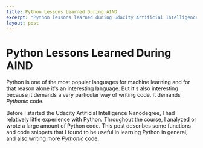 ```yaml
---
title: Python Lessons Learned During AIND
excerpt: "Python lessons learned during Udacity Artificial Intelligence Nanodegree."
layout: post
---
```


# Python Lessons Learned During AIND

Python is one of the most popular languages for machine learning and for that reason alone it's an interesting language. But it's also interesting because it demands a very particular way of writing code. It demands _Pythonic_ code.

Before I started the Udacity Artificial Intelligence Nanodegree, I had relatively little experience with Python. Throughout the course, I analyzed or wrote a large amount of Python code. This post describes some functions and code snippets that I found to be  useful in learning Python in general, and also writing more _Pythonic_ code.